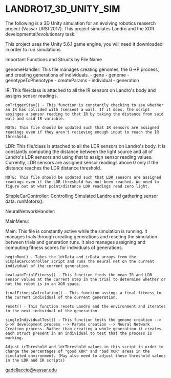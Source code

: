 # LANDRO17_3D_UNITY_SIM
The following is a 3D Unity simulation for an evolving robotics reaserch project (Vassar URSI 2017).
This project simulates Landro and the XOR developmental/evolutionary task.

This project uses the Unity 5.6.1 game engine, you will need it downloaded in order to run simulations.

Important Functions and Structs by File Name

genomeHandler: This file manages creating genomes, the G->P process, and creating generations of individuals.
	- gene 
	- genome
	- genotypeToPhenotype
	- createParams
	- individual
	- generation

IR: This file/class is attached to all the IR sensors on Landro's body and assigns sensor readings.

	onTriggerStay() - This function is constantly checking to see whether an IR has collided with (sensed) a wall. If it does, the script assinges a sensor reading to that IR by taking the distance from said wall and said IR variable. 

	NOTE: This file should be updated such that IR sensors are assigned readings even if they aren't recieving enough input to reach the IR threshold.

LDR: This file/class is attached to all the LDR sensors on Landro's body. It is constantly computing the distance between the light source and all of Landro's LDR sensors and using that to assign sensor reading values. Currently, LDR sensors are assigned sensor readings above 0 only if the distance reaches the LDR distance threshold.

	NOTE: This file should be updated such that LDR sensors are assigned readings even if the LDR threshold has not been reached. We need to figure out at what point/distance LDR readings read zero light. 


SimpleCarController: Controlling Simulated Landro and gathering sensor data.
	runMotors(): 

NeuralNetworkHandler:

MainMenu: 
	

Main: This file is constantly active while the simulation is running. It manages trials through creating generations and reseting the simulation between trials and generation runs. It also manages assigning and computing fitness scores for individuals of generations.
	
	beginRun() - Takes the ldrData and irData arrays from the SimpleCarController script and runs the neural net on the current individual of the current generation.

	evaluateTrialFitness() - This function finds the mean IR and LDR sensor values at the current step in the trial to determine whether or not the robot is in an XOR space.

	finalFitnessCalculation() - This function assings a final fitness to the current individual of the current generation.

	reset() - This function resets Landro and the environment and iterates to the next individual of the generation.

	singleIndividualTest() - This function tests the genome creation --> G->P development process --> Params creation --> Neural Network Creation process. Rather than creating a whole generation it creates each struct present in an individual to test that the process is working.
		
	Adjust irThreshold and ldrThreshold values in this script in order to change the percentages of "good XOR" and "bad XOR" areas in the simulated environment. (May also need to adjust these threshold values in the LDR and IR scripts)


gadellaccio@vassar.edu
